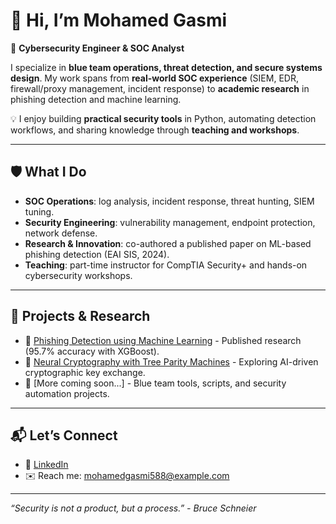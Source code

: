 # 👋 Hi, I’m Mohamed Gasmi  

🔐 **Cybersecurity Engineer & SOC Analyst**  

I specialize in **blue team operations, threat detection, and secure systems design**. My work spans from **real-world SOC experience** (SIEM, EDR, firewall/proxy management, incident response) to **academic research** in phishing detection and machine learning.  

💡 I enjoy building **practical security tools** in Python, automating detection workflows, and sharing knowledge through **teaching and workshops**.  

---

## 🛡️ What I Do
- **SOC Operations**: log analysis, incident response, threat hunting, SIEM tuning.  
- **Security Engineering**: vulnerability management, endpoint protection, network defense.  
- **Research & Innovation**: co-authored a published paper on ML-based phishing detection (EAI SIS, 2024).  
- **Teaching**: part-time instructor for CompTIA Security+ and hands-on cybersecurity workshops.  

---

## 🚀 Projects & Research
- 📄 [Phishing Detection using Machine Learning](https://github.com/MohamedGasmi/phishing-detection-research) - Published research (95.7% accuracy with XGBoost).  
- 🌱 [Neural Cryptography with Tree Parity Machines](https://github.com/MohamedGasmi/Neural-cryptography-tree-parity-machine) - Exploring AI-driven cryptographic key exchange.  
- 🔧 [More coming soon...] - Blue team tools, scripts, and security automation projects.  

---

## 📬 Let’s Connect
- 💼 [LinkedIn](https://www.linkedin.com/in/mohamedgasmi/)  
- ✉️ Reach me: mohamedgasmi588@example.com  

---

_“Security is not a product, but a process.” - Bruce Schneier_

